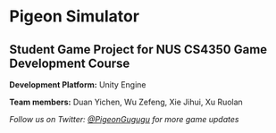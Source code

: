 # Pigeon Simulator 

## Student Game Project for NUS CS4350 Game Development Course
**Development Platform:** Unity Engine

**Team members:** Duan Yichen, Wu Zefeng, Xie Jihui, Xu Ruolan

*Follow us on Twitter: [@PigeonGugugu](https://twitter.com/PigeonGugugu) for more game updates* 
